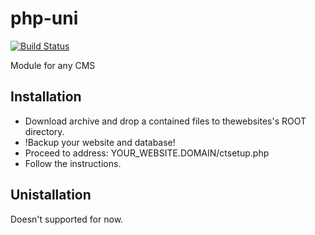 php-uni
=======
[![Build Status](https://travis-ci.org/CleanTalk/php-uni.svg)](https://travis-ci.org/CleanTalk/php-uni)

Module for any CMS
## Installation
* Download archive and drop a contained files to thewebsites's  ROOT directory.
* !Backup your website and database!
* Proceed to address: YOUR_WEBSITE.DOMAIN/ctsetup.php
* Follow the instructions.

## Unistallation
Doesn't supported for now.
